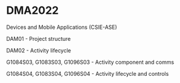 # DMA2022
Devices and Mobile Applications (CSIE-ASE)

DAM01 - Project structure

DAM02 - Activity lifecycle

G1084S03, G1083S03, G1096S03 - Activity component and comms

G1084S04, G1083S04, G1096S04 - Activity lifecycle and controls
